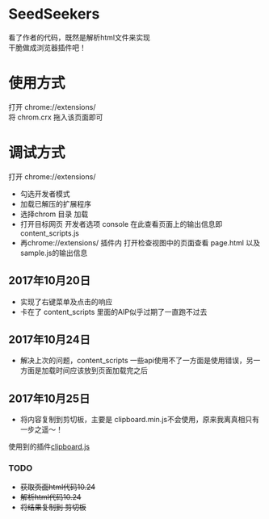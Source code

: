 # SeedSeekers  


看了作者的代码，既然是解析html文件来实现  
干脆做成浏览器插件吧！  

# 使用方式  
  打开 chrome://extensions/  
  将 chrom.crx 拖入该页面即可
# 调试方式  
  打开 chrome://extensions/  
- 勾选开发者模式
- 加载已解压的扩展程序
- 选择chrom 目录 加载  
- 打开目标网页 开发者选项 console 在此查看页面上的输出信息即 content_scripts.js
- 再chrome://extensions/ 插件内 打开检查视图中的页面查看  page.html 以及 sample.js的输出信息

## 2017年10月20日
- 实现了右键菜单及点击的响应
- 卡在了 content_scripts 里面的AIP似乎过期了一直跑不过去

## 2017年10月24日
- 解决上次的问题，content_scripts 一些api使用不了一方面是使用错误，另一方面是加载时间应该放到页面加载完之后

## 2017年10月25日
- 将内容复制到剪切板，主要是 clipboard.min.js不会使用，原来我离真相只有一步之遥～！

使用到的插件[clipboard.js](https://github.com/zenorocha/clipboard.js)
### TODO
- ~~获取页面html代码10.24~~
- ~~解析html代码10.24~~
- ~~将结果复制到 剪切板~~
